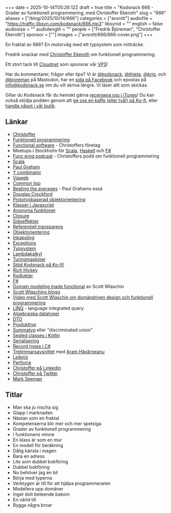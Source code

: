 +++
date = 2025-10-14T05:26:12Z
draft = true
title = "Kodsnack 666 - Grader av funktionell programmering, med Christoffer Ekeroth"
slug = "666"
aliases = ["/blog/2025/10/14/666"]
categories = ["avsnitt"]
audiofile = "https://traffic.libsyn.com/kodsnack/666.mp3"
libsynid = ""
english = false
audiosize = ""
audiolength = ""
people = ["Fredrik Björeman", "Christoffer Ekeroth"]
sponsor = [""]
images = ["avsnitt/666/666-cover.png"]
+++

En fraktal av 666? En motorväg med ett typsystem som mitträcke.

Fredrik snackar med [Christoffer Ekeroth](https://chreke.com/) om funktionell programmering.

Ett stort tack till [Cloudnet](https://www.cloudnet.se) som sponsrar vår [VPS](https://en.wikipedia.org/wiki/Virtual_private_server)!

Har du kommentarer, frågor eller tips? Vi är [@kodsnack](https://social.podsnack.se/@kodsnack), [@thieta](https://6510.nu/@thieta), [@krig](https://6510.nu/@krig), och [@bjoreman](https://toot.cafe/@bjoreman) på Mastodon, har en [sida på Facebook](https://www.facebook.com/) och epostas på [info@kodsnack.se](mailto:info@kodsnack.se) om du vill skriva längre. Vi läser allt som skickas.

Gillar du Kodsnack får du hemskt gärna [recensera oss i iTunes](https://itunes.apple.com/se/podcast/kodsnack/id561631498?l=en)! Du kan också stödja podden genom att <a href="https://ko-fi.com/kodsnack" rel="payment">ge oss en kaffe (eller två!) på Ko-fi</a>, eller [handla något i vår butik](https://shop.spreadshirt.se/kodsnack/).

## Länkar
* [Christoffer](https://chreke.com/)
* [Funktionell programmering](https://en.wikipedia.org/wiki/Functional_programming)
* [Functional software](https://functionalsoftware.se/) - Christoffers företag
* Meetups i Stockholm för [Scala](https://www.meetup.com/scala-stockholm/), [Haskell](https://www.meetup.com/Haskell-Stockholm/) och [F#](https://www.meetup.com/f-stockholm/)
* [Func prog podcast](https://www.youtube.com/watch?v=Mij_7yq3hs8&list=PLq1pyM--m7oBiHvCXHzLMR5QP5EKskT04) - Christoffers podd om funktionell programmering
* [Scala](https://en.wikipedia.org/wiki/Scala_%28programming_language%29)
* [Paul Graham](https://en.wikipedia.org/wiki/Paul_Graham_%28programmer%29)
* [Y combinator](https://en.wikipedia.org/wiki/Y_Combinator)
* [Viaweb](https://en.wikipedia.org/wiki/Viaweb)
* [Common lisp](https://en.wikipedia.org/wiki/Common_Lisp)
* [Beating the averages](https://paulgraham.com/avg.html) - Paul Grahams essä
* [Douglas Crockford](https://en.wikipedia.org/wiki/Douglas_Crockford)
* [Prototypbaserad objektorientering](https://en.wikipedia.org/wiki/Prototype-based_programming)
* [Klasser i Javascript](https://developer.mozilla.org/en-US/docs/Web/JavaScript/Reference/Classes)
* [Anonyma funktioner](https://en.wikipedia.org/wiki/Anonymous_function)
* [Closure](https://en.wikipedia.org/wiki/Closure_%28computer_programming%29)
* [Sidoeffekter](https://en.wikipedia.org/wiki/Side_effect_%28computer_science%29)
* [Referentiell transparens](https://en.wikipedia.org/wiki/Referential_transparency)
* [Objektorientering](https://en.wikipedia.org/wiki/Object-oriented_programming)
* [Inkapsling](https://en.wikipedia.org/wiki/Encapsulation_%28computer_programming%29)
* [Exceptions](https://en.wikipedia.org/wiki/Exception_handling_%28programming%29)
* [Typsystem](https://en.wikipedia.org/wiki/Type_system)
* [Lambdakalkyl](https://en.wikipedia.org/wiki/Lambda_calculus)
* [Turingmaskiner](https://en.wikipedia.org/wiki/Turing_machine)
* [Stöd Kodsnack på Ko-fi!](https://ko-fi.com/kodsnack)
* [Rich Hickey](https://en.wikipedia.org/wiki/Rich_Hickey)
* [Kodlukter](https://en.wikipedia.org/wiki/Code_smell)
* [F#](https://en.wikipedia.org/wiki/F_Sharp_%28programming_language%29)
* [Domain modeling made functional](https://pragprog.com/titles/swdddf/domain-modeling-made-functional/) av Scott Wlaschin
* [Scott Wlaschins blogg](https://fsharpforfunandprofit.com/)
* [Video med Scott Wlaschin om domändriven design och funktionell programmering](https://www.youtube.com/watch?v=2JB1_e5wZmU)
* [LINQ](https://en.wikipedia.org/wiki/Language_Integrated_Query) - language integrated query
* [Algebraiska datatyper](https://en.wikipedia.org/wiki/Algebraic_data_type)
* [DTO](https://en.wikipedia.org/wiki/Data_transfer_object)
* [Produkttyp](https://en.wikipedia.org/wiki/Product_type)
* [Summatyp](https://en.wikipedia.org/wiki/Tagged_union) eller "discriminated union"
* [Sealed classes i Kotlin](https://kotlinlang.org/docs/sealed-classes.html)
* [Serialisering](https://en.wikipedia.org/wiki/Serialization)
* [Record types i C#](https://learn.microsoft.com/en-us/dotnet/csharp/fundamentals/types/records)
* [Tretimmarsavsnittet](https://www.youtube.com/watch?v=AfbwP9WXh4M&list=PLq1pyM--m7oBiHvCXHzLMR5QP5EKskT04&index=9) med [Aram Hăvărneanu](https://mathstodon.xyz/@4ad)
* [Leibniz](https://en.wikipedia.org/wiki/Gottfried_Wilhelm_Leibniz)
* [Perforce](https://en.wikipedia.org/wiki/Perforce#P4)
* [Christoffer på Linkedin](https://www.linkedin.com/in/ekeroth/)
* [Christoffer på Twitter](https://x.com/therealchreke)
* [Mark Seeman](https://blog.ploeh.dk)


## Titlar
* Man ska ju nischa sig
* Glapp i marknaden
* Nästan som en fraktal
* Kompetenserna blir mer och mer spetsiga
* Grader av funktionell programmering
* I funktionens minne
* En klass är som en mur
* En modell för beräkning
* Dålig känsla i magen
* Bara en adress
* Lite som dubbel bokföring
* Dubbel bokföring
* Nu behöver jag en bil
* Börja med typerna
* Verktygen är till för att hjälpa programmeraren
* Modellera upp domäner
* Inget dolt beteende bakom
* En värld till
* Bygga några broar